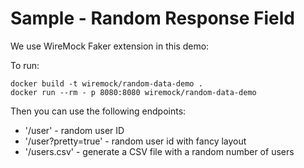 # Sample - Random Response Field

We use WireMock Faker extension in this demo:

To run:

```shell
docker build -t wiremock/random-data-demo .
docker run --rm - p 8080:8080 wiremock/random-data-demo
```

Then you can use the following endpoints:

- '/user' - random user ID
- '/user?pretty=true' - random user id with fancy layout
- '/users.csv' - generate a CSV file with a random number of users
